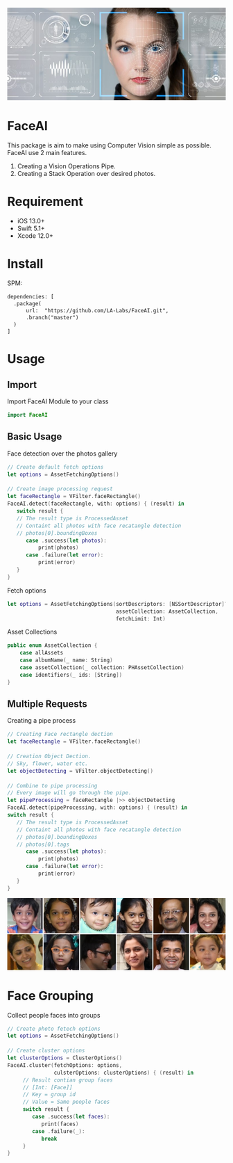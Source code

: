 ![Screenshot](fr2.png)
# FaceAI

This package is aim to make using Computer Vision simple as possible.
FaceAI use 2 main features.
1. Creating a Vision Operations Pipe.
2. Creating a Stack Operation over desired photos.

# Requirement
- iOS 13.0+
- Swift 5.1+
- Xcode 12.0+

# Install
SPM:
```
dependencies: [
  .package(
      url:  "https://github.com/LA-Labs/FaceAI.git",
      .branch("master")
  )
]
```
# Usage

## Import
Import FaceAI Module to your class
```swift 
import FaceAI
```

## Basic Usage
Face detection over the photos gallery
```swift 
// Create default fetch options
let options = AssetFetchingOptions()

// Create image processing request
let faceRectangle = VFilter.faceRectangle()
FaceAI.detect(faceRectangle, with: options) { (result) in
   switch result {
   // The result type is ProcessedAsset
   // Containt all photos with face recatangle detection
   // photos[0].boundingBoxes
      case .success(let photos):
          print(photos)
      case .failure(let error):
          print(error)
   }
}
```

Fetch options
```swift 
let options = AssetFetchingOptions(sortDescriptors: [NSSortDescriptor]?,
                                   assetCollection: AssetCollection,
                                   fetchLimit: Int)
```

Asset Collections
```swift
public enum AssetCollection {
    case allAssets
    case albumName(_ name: String)
    case assetCollection(_ collection: PHAssetCollection)
    case identifiers(_ ids: [String])
}
```


## Multiple Requests
Creating a pipe process
```swift
// Creating Face rectangle dection
let faceRectangle = VFilter.faceRectangle()
        
// Creation Object Dection.
// Sky, flower, water etc.
let objectDetecting = VFilter.objectDetecting()

// Combine to pipe processing
// Every image will go through the pipe.
let pipeProcessing = faceRectangle |>> objectDetecting
FaceAI.detect(pipeProcessing, with: options) { (result) in
switch result {
   // The result type is ProcessedAsset
   // Containt all photos with face recatangle detection
   // photos[0].boundingBoxes
   // photos[0].tags
      case .success(let photos):
          print(photos)
      case .failure(let error):
          print(error)
   }
}
```
![Screenshot](fg3.png)

# Face Grouping
Collect people faces into groups
```swift
// Create photo fetech options
let options = AssetFetchingOptions()
        
// Create cluster options
let clusterOptions = ClusterOptions()
FaceAI.cluster(fetchOptions: options,
               culsterOptions: clusterOptions) { (result) in
     // Result contian group faces
     // [Int: [Face]]
     // Key = group id
     // Value = Same people faces
     switch result {
        case .success(let faces):
           print(faces)
        case .failure(_):
           break
     }
}
```
